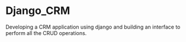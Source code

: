 # Django_CRM
Developing a CRM application using django and building an interface to perform all the CRUD
operations.
